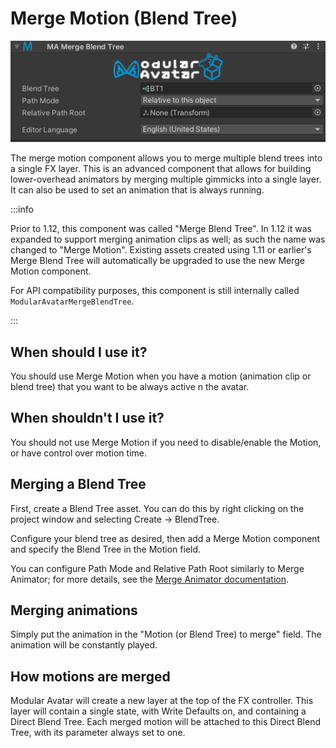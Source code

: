 ﻿# Merge Motion (Blend Tree)

![Merge Blend Tree](merge-blend-tree.png)

The merge motion component allows you to merge multiple blend trees into a single FX layer.
This is an advanced component that allows for building lower-overhead animators by merging multiple gimmicks into a
single layer.
It can also be used to set an animation that is always running.

:::info

Prior to 1.12, this component was called "Merge Blend Tree". In 1.12 it was expanded to support merging animation clips
as well; as such the name was changed to "Merge Motion". Existing assets created using 1.11 or earlier's Merge Blend Tree
will automatically be upgraded to use the new Merge Motion component.

For API compatibility purposes, this component is still internally called `ModularAvatarMergeBlendTree`.

:::

## When should I use it?

You should use Merge Motion when you have a motion (animation clip or blend tree) that you want to be always active 
n the avatar.

## When shouldn't I use it?

You should not use Merge Motion if you need to disable/enable the Motion, or have control over motion time.

## Merging a Blend Tree

First, create a Blend Tree asset. You can do this by right clicking on the project window and selecting
Create -> BlendTree.

Configure your blend tree as desired, then add a Merge Motion component and specify the Blend Tree in the Motion
field.

You can configure Path Mode and Relative Path Root similarly to Merge Animator; for more details, see the
[Merge Animator documentation](merge-animator.md).

## Merging animations

Simply put the animation in the "Motion (or Blend Tree) to merge" field. The animation will be constantly played.

## How motions are merged

Modular Avatar will create a new layer at the top of the FX controller. This layer will contain a single state, with
Write Defaults on, and containing a Direct Blend Tree. Each merged motion will be attached to this Direct Blend
Tree, with its parameter always set to one.